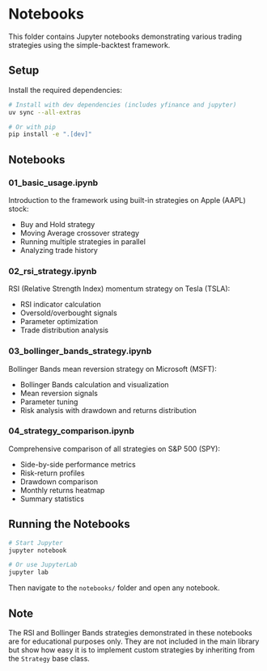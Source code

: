 # Notebooks

This folder contains Jupyter notebooks demonstrating various trading strategies using the simple-backtest framework.

## Setup

Install the required dependencies:

```bash
# Install with dev dependencies (includes yfinance and jupyter)
uv sync --all-extras

# Or with pip
pip install -e ".[dev]"
```

## Notebooks

### 01_basic_usage.ipynb
Introduction to the framework using built-in strategies on Apple (AAPL) stock:
- Buy and Hold strategy
- Moving Average crossover strategy
- Running multiple strategies in parallel
- Analyzing trade history

### 02_rsi_strategy.ipynb
RSI (Relative Strength Index) momentum strategy on Tesla (TSLA):
- RSI indicator calculation
- Oversold/overbought signals
- Parameter optimization
- Trade distribution analysis

### 03_bollinger_bands_strategy.ipynb
Bollinger Bands mean reversion strategy on Microsoft (MSFT):
- Bollinger Bands calculation and visualization
- Mean reversion signals
- Parameter tuning
- Risk analysis with drawdown and returns distribution

### 04_strategy_comparison.ipynb
Comprehensive comparison of all strategies on S&P 500 (SPY):
- Side-by-side performance metrics
- Risk-return profiles
- Drawdown comparison
- Monthly returns heatmap
- Summary statistics

## Running the Notebooks

```bash
# Start Jupyter
jupyter notebook

# Or use JupyterLab
jupyter lab
```

Then navigate to the `notebooks/` folder and open any notebook.

## Note

The RSI and Bollinger Bands strategies demonstrated in these notebooks are for educational purposes only. They are not included in the main library but show how easy it is to implement custom strategies by inheriting from the `Strategy` base class.
